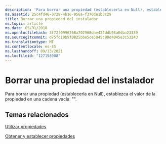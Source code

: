 ```yaml
---
description: 'Para borrar una propiedad (establecerla en Null), establezca el valor de la propiedad en una cadena vacía: \# &0034;&\# 0034;.'
ms.assetid: 25c4fd46-0729-4b16-956a-f370de1b3c29
title: Borrar una propiedad del instalador
ms.topic: article
ms.date: 05/31/2018
ms.openlocfilehash: 3f72f0996268a702968dae424ddb03a0dba23339
ms.sourcegitcommit: d75fc10b9f0825bbe5ce5045c90d4045e3c53243
ms.translationtype: MT
ms.contentlocale: es-ES
ms.lasthandoff: 09/13/2021
ms.locfileid: "127158908"
---
```

# <a name="clearing-an-installer-property"></a>Borrar una propiedad del instalador

Para borrar una propiedad (establecerla en Null), establezca el valor de la propiedad en una cadena vacía: "".

## <a name="related-topics"></a>Temas relacionados

<dl> <dt>

[Utilizar propiedades](using-properties.md)
</dt> <dt>

[Obtener y establecer propiedades](getting-and-setting-properties.md)
</dt> </dl>

 

 



